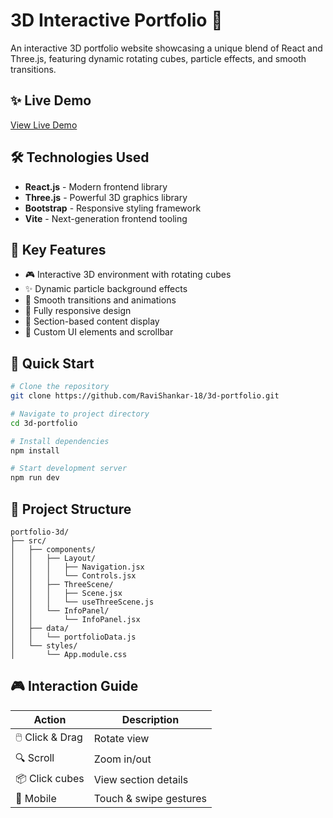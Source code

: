 # 3D Interactive Portfolio 🚀

An interactive 3D portfolio website showcasing a unique blend of React and Three.js, featuring dynamic rotating cubes, particle effects, and smooth transitions.

## ✨ Live Demo

[View Live Demo](https://ravi-3d-portfolio.vercel.app/) 

## 🛠️ Technologies Used

- **React.js** - Modern frontend library
- **Three.js** - Powerful 3D graphics library
- **Bootstrap** - Responsive styling framework
- **Vite** - Next-generation frontend tooling

## 🎯 Key Features

- 🎮 Interactive 3D environment with rotating cubes
- ✨ Dynamic particle background effects
- 🔄 Smooth transitions and animations
- 📱 Fully responsive design
- 📑 Section-based content display
- 🎨 Custom UI elements and scrollbar

## 🚀 Quick Start

```bash
# Clone the repository
git clone https://github.com/RaviShankar-18/3d-portfolio.git

# Navigate to project directory
cd 3d-portfolio

# Install dependencies
npm install

# Start development server
npm run dev
```

## 📁 Project Structure

```
portfolio-3d/
├── src/
│   ├── components/
│   │   ├── Layout/
│   │   │   ├── Navigation.jsx
│   │   │   └── Controls.jsx
│   │   ├── ThreeScene/
│   │   │   ├── Scene.jsx
│   │   │   └── useThreeScene.js
│   │   └── InfoPanel/
│   │       └── InfoPanel.jsx
│   ├── data/
│   │   └── portfolioData.js
│   └── styles/
│       └── App.module.css
```

## 🎮 Interaction Guide

| Action | Description |
|--------|-------------|
| 🖱️ Click & Drag | Rotate view |
| 🔍 Scroll | Zoom in/out |
| 📦 Click cubes | View section details |
| 📱 Mobile | Touch & swipe gestures |



```
